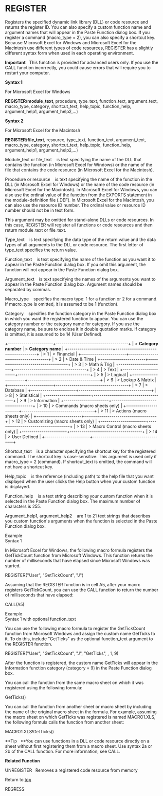 REGISTER
========

Registers the specified dynamic link library (DLL) or code resource and
returns the register ID. You can also specify a custom function name and
argument names that will appear in the Paste Function dialog box. If you
register a command (macro\_type = 2), you can also specify a shortcut
key. Because Microsoft Excel for Windows and Microsoft Excel for the
Macintosh use different types of code resources, REGISTER has a slightly
different syntax form when used in each operating environment.

**Important**   This function is provided for advanced users only. If
you use the CALL function incorrectly, you could cause errors that will
require you to restart your computer.

**Syntax 1**

For Microsoft Excel for Windows

**REGISTER**(**module\_text**, procedure, type\_text, function\_text,
argument\_text, macro\_type, category, shortcut\_text, help\_topic,
function\_help, argument\_help1, argument\_help2,\...)

**Syntax 2**

For Microsoft Excel for the Macintosh

**REGISTER**(**file\_text**, resource, type\_text, function\_text,
argument\_text, macro\_type, category, shortcut\_text, help\_topic,
function\_help, argument\_help1, argument\_help2,\...)

Module\_text or file\_text    is text specifying the name of the DLL
that contains the function (in Microsoft Excel for Windows) or the name
of the file that contains the code resource (in Microsoft Excel for the
Macintosh).

Procedure or resource    is text specifying the name of the function in
the DLL (in Microsoft Excel for Windows) or the name of the code
resource (in Microsoft Excel for the Macintosh). In Microsoft Excel for
Windows, you can also use the ordinal value of the function from the
EXPORTS statement in the module-definition file (.DEF). In Microsoft
Excel for the Macintosh, you can also use the resource ID number. The
ordinal value or resource ID number should not be in text form.

This argument may be omitted for stand-alone DLLs or code resources. In
this case, REGISTER will register all functions or code resources and
then return module\_text or file\_text.

Type\_text    is text specifying the data type of the return value and
the data types of all arguments to the DLL or code resource. The first
letter of type\_text specifies the return value.

Function\_text    is text specifying the name of the function as you
want it to appear in the Paste Function dialog box. If you omit this
argument, the function will not appear in the Paste Function dialog box.

Argument\_text    is text specifying the names of the arguments you want
to appear in the Paste Function dialog box. Argument names should be
separated by commas.

Macro\_type    specifies the macro type: 1 for a function or 2 for a
command. If macro\_type is omitted, it is assumed to be 1 (function).

Category    specifies the function category in the Paste Function dialog
box in which you want the registered function to appear. You can use the
category number or the category name for category. If you use the
category name, be sure to enclose it in double quotation marks. If
category is omitted, it is assumed to be 14 (User Defined).

+-----------------------+-------------------------------------+
| > **Category number** | > **Category name**                 |
+-----------------------+-------------------------------------+
| > 1                   | > Financial                         |
+-----------------------+-------------------------------------+
| > 2                   | > Date & Time                       |
+-----------------------+-------------------------------------+
| > 3                   | > Math & Trig                       |
+-----------------------+-------------------------------------+
| > 4                   | > Text                              |
+-----------------------+-------------------------------------+
| > 5                   | > Logical                           |
+-----------------------+-------------------------------------+
| > 6                   | > Lookup & Matrix                   |
+-----------------------+-------------------------------------+
| > 7                   | > Database                          |
+-----------------------+-------------------------------------+
| > 8                   | > Statistical                       |
+-----------------------+-------------------------------------+
| > 9                   | > Information                       |
+-----------------------+-------------------------------------+
| > 10                  | > Commands (macro sheets only)      |
+-----------------------+-------------------------------------+
| > 11                  | > Actions (macro sheets only)       |
+-----------------------+-------------------------------------+
| > 12                  | > Customizing (macro sheets only)   |
+-----------------------+-------------------------------------+
| > 13                  | > Macro Control (macro sheets only) |
+-----------------------+-------------------------------------+
| > 14                  | > User Defined                      |
+-----------------------+-------------------------------------+

Shortcut\_text    is a character specifying the shortcut key for the
registered command. The shortcut key is case-sensitive. This argument is
used only if macro\_type = 2 (command). If shortcut\_text is omitted,
the command will not have a shortcut key.

Help\_topic    is the reference (including path) to the help file that
you want displayed when the user clicks the Help button when your custom
function is displayed.

Function\_help    is a text string describing your custom function when
it is selected in the Paste Function dialog box. The maximum number of
characters is 255.

Argument\_help1, argument\_help2    are 1 to 21 text strings that
describes you custom function\'s arguments when the function is selected
in the Paste Function dialog box.

Example    \
Syntax 1

In Microsoft Excel for Windows, the following macro formula registers
the GetTickCount function from Microsoft Windows. This function returns
the number of milliseconds that have elapsed since Microsoft Windows was
started.

REGISTER(\"User\", \"GetTickCount\", \"J\")

Assuming that the REGISTER function is in cell A5, after your macro
registers GetTickCount, you can use the CALL function to return the
number of milliseconds that have elapsed:

CALL(A5)

Example    \
Syntax 1 with optional function\_text

You can use the following macro formula to register the GetTickCount
function from Microsoft Windows and assign the custom name GetTicks to
it. To do this, include \"GetTicks\" as the optional function\_text
argument to the REGISTER function.

REGISTER(\"User\", \"GetTickCount\", \"J\", \"GetTicks\", , 1, 9)

After the function is registered, the custom name GetTicks will appear
in the Information function category (category = 9) in the Paste
Function dialog box.

You can call the function from the same macro sheet on which it was
registered using the following formula:

GetTicks()

You can call the function from another sheet or macro sheet by including
the name of the original macro sheet in the formula. For example,
assuming the macro sheet on which GetTicks was registered is named
MACRO1.XLS, the following formula calls the function from another sheet:

MACRO1.XLS!GetTicks()

**Tip   **You can use functions in a DLL or code resource directly on a
sheet without first registering them from a macro sheet. Use syntax 2a
or 2b of the CALL function. For more information, see CALL.

**Related Function**

UNREGISTER   Removes a registered code resource from memory

Return to [top](#Q)

REGRESS
